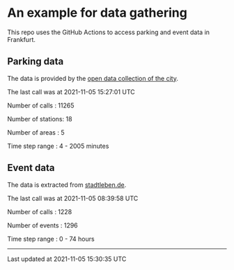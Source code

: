 # An example for data gathering

This repo uses the GitHub Actions to access parking and event data in Frankfurt.

## Parking data
The data is provided by the [open data collection of the city](https://www.offenedaten.frankfurt.de/).

The last call was at 2021-11-05 15:27:01 UTC

Number of calls   : 11265

Number of stations:    18

Number of areas   :     5

Time step range   :     4 -  2005 minutes


## Event data
The data is extracted from [stadtleben.de](https://stadtleben.de/frankfurt/).

The last call was at 2021-11-05 08:39:58 UTC

Number of calls   : 1228

Number of events  : 1296

Time step range   :    0 -   74 hours


----

Last updated at 2021-11-05 15:30:35 UTC
